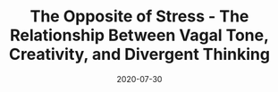 ---
title: "The Opposite of Stress - The Relationship Between Vagal Tone, Creativity, and Divergent Thinking"
collection: publications
permalink: /publication/2020-Creativity
date: 2020-07-30
venue: 'Experimental Psychology'
paperurl: '/files/pdf/publications/Meier_2020_hrv_creativity.pdf'
link: 'https://econtent.hogrefe.com/doi/abs/10.1027/1618-3169/a000483?journalCode=zea'
citation: '<b>Meier, M.</b>, Unternaehrer, E., Schorpp, S. M., Wenzel, M., Benz, A., Bentele, U. U., ... & Pruessner, J. C. (2020). The Opposite of Stress - The Relationship Between Vagal Tone, Creativity, and Divergent Thinking. <i>Experimental Psychology, 67</i>(2), 150-159. https://dx.doi.org/10.1027/1618-3169/a000483'
---